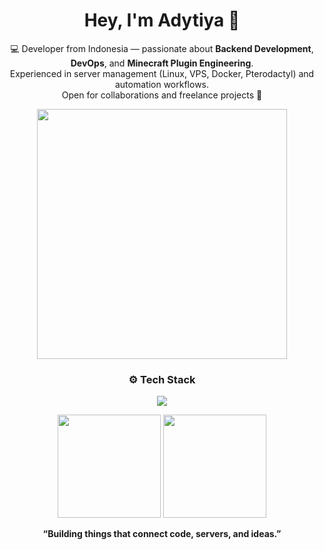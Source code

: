 <h1 align="center">Hey, I'm Adytiya 👋</h1>

<p align="center">
  💻 Developer from Indonesia — passionate about <b>Backend Development</b>, <b>DevOps</b>, and <b>Minecraft Plugin Engineering</b>.<br>
  Experienced in server management (Linux, VPS, Docker, Pterodactyl) and automation workflows.<br>
  Open for collaborations and freelance projects 🚀
</p>

<p align="center">
  <img src="https://i.pinimg.com/originals/a8/e5/9c/a8e59cd6a342cc3df98f793229f8bc91.gif" width="400"/>
</p>

<h3 align="center">⚙️ Tech Stack</h3>

<p align="center">
  <a href="https://skillicons.dev">
    <img src="https://skillicons.dev/icons?i=java,nodejs,js,py,php,cpp,react,docker,linux,mysql,gcp,git,github,bash,cloudflare,vscode,idea" />
  </a>
</p>

<p align="center">
  <img src="https://github-readme-stats.vercel.app/api?username=AzmiiD&show_icons=true&theme=radical" height="165" />
  <img src="https://github-readme-stats.vercel.app/api/top-langs/?username=AzmiiD&layout=compact&theme=radical" height="165" />
</p>

<p align="center">
  <b>“Building things that connect code, servers, and ideas.”</b>
</p>
